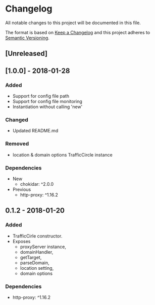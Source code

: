 # Changelog
All notable changes to this project will be documented in this file.

The format is based on [Keep a Changelog](http://keepachangelog.com/en/1.0.0/)
and this project adheres to [Semantic Versioning](http://semver.org/spec/v2.0.0.html).

## [Unreleased]

## [1.0.0] - 2018-01-28
### Added
- Support for config file path
- Support for config file monitoring
- Instantiation without calling 'new'

### Changed
- Updated README.md

### Removed
- location & domain options TrafficCircle instance

### Dependencies
- New
    - chokidar: ^2.0.0
- Previous
    - http-proxy: ^1.16.2

## 0.1.2 - 2018-01-20
### Added
- TrafficCirle constructor.
- Exposes
    - proxyServer instance,
    - domainHandler,
    - getTarget,
    - parseDomain,
    - location setting,
    - domain options

### Dependencies
- http-proxy: ^1.16.2

[0.1.2]: https://github.com/foxinatardis/traffic-circle/tree/v0.1.2
[0.0.1]: https://github.com/foxinatardis/traffic-circle/tree/v0.0.1
